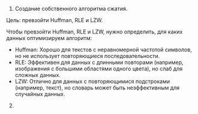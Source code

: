 1. Создание собственного алгоритма сжатия.

Цель: превзойти Huffman, RLE и LZW. 

Чтобы превзойти Huffman, RLE и LZW, нужно определить, для каких данных оптимизируем алгоритм:
- Huffman: Хорошо для текстов с неравномерной частотой символов, но не использует повторяющиеся последовательности.
- RLE: Эффективен для данных с длинными повторами (например, изображения с большими областями одного цвета), но слаб для сложных данных.
- LZW: Отлично для данных с повторяющимися подстроками (например, текст), но словарь может быть неэффективным для случайных данных.

2. 
